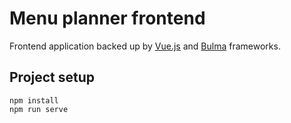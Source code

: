 # Menu planner frontend

Frontend application backed up by [Vue.js](https://vuejs.org) and [Bulma](https://bulma.io) frameworks.   

## Project setup
```
npm install
npm run serve
```
